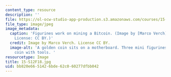 ```yaml
---
content_type: resource
description: ''
file: https://ol-ocw-studio-app-production.s3.amazonaws.com/courses/15-s12-blockchain-and-money-fall-2018/bb820e6651426bde62c060277dfbb042_15-S12F18.jpg
file_type: image/jpeg
image_metadata:
  caption: 'Figurines work on mining a Bitcoin. (Image by [Marco Verch](https://foto.wuestenigel.com/figures-working-on-a-golden-bitcoin/?utm_source=46339588375&utm_campaign=FlickrDescription&utm_medium=link).
    License: CC BY.)'
  credit: Image by Marco Verch. License CC BY.
  image-alt: 'A golden coin sits on a motherboard. Three mini figurines surround the
    coin with tools. '
resourcetype: Image
title: 15-S12F18.jpg
uid: bb820e66-5142-6bde-62c0-60277dfbb042
---
```

